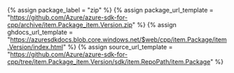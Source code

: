 {% assign package_label = "zip" %}
{% assign package_url_template = "https://github.com/Azure/azure-sdk-for-cpp/archive/item.Package_item.Version.zip" %}
{% assign ghdocs_url_template = "https://azuresdkdocs.blob.core.windows.net/$web/cpp/item.Package/item.Version/index.html" %}
{% assign source_url_template = "https://github.com/Azure/azure-sdk-for-cpp/tree/item.Package_item.Version/sdk/item.RepoPath/item.Package" %}